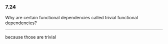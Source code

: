 ### 7.24

Why are certain functional dependencies called trivial functional dependencies?

---

because those are trivial